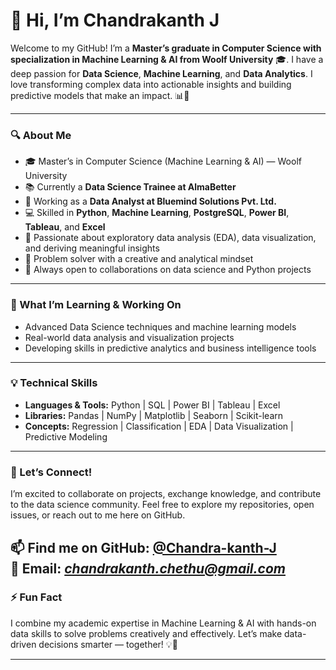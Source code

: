 # 👋 Hi, I’m Chandrakanth J

Welcome to my GitHub! I’m a **Master’s graduate in Computer Science with specialization in Machine Learning & AI from Woolf University** 🎓. I have a deep passion for **Data Science**, **Machine Learning**, and **Data Analytics**. I love transforming complex data into actionable insights and building predictive models that make an impact. 📊🚀

---

### 🔍 About Me

- 🎓 Master’s in Computer Science (Machine Learning & AI) — Woolf University  
- 📚 Currently a **Data Science Trainee at AlmaBetter**  
- 💼 Working as a **Data Analyst at Bluemind Solutions Pvt. Ltd.**  
- 💻 Skilled in **Python**, **Machine Learning**, **PostgreSQL**, **Power BI**, **Tableau**, and **Excel**  
- 🔎 Passionate about exploratory data analysis (EDA), data visualization, and deriving meaningful insights  
- 🧩 Problem solver with a creative and analytical mindset  
- 🤝 Always open to collaborations on data science and Python projects

---

### 🚀 What I’m Learning & Working On

- Advanced Data Science techniques and machine learning models  
- Real-world data analysis and visualization projects  
- Developing skills in predictive analytics and business intelligence tools

---

### 💡 Technical Skills

- **Languages & Tools:** Python | SQL | Power BI | Tableau | Excel  
- **Libraries:** Pandas | NumPy | Matplotlib | Seaborn | Scikit-learn  
- **Concepts:** Regression | Classification | EDA | Data Visualization | Predictive Modeling  

---

### 🤝 Let’s Connect!

I’m excited to collaborate on projects, exchange knowledge, and contribute to the data science community. Feel free to explore my repositories, open issues, or reach out to me here on GitHub.

📫 **Find me on GitHub:** [@Chandra-kanth-J](https://github.com/Chandra-kanth-J)  
📧 Email: *chandrakanth.chethu@gmail.com* 
---

### ⚡ Fun Fact

I combine my academic expertise in Machine Learning & AI with hands-on data skills to solve problems creatively and effectively. Let’s make data-driven decisions smarter — together! 💡🤖

---

<!---
Chandra-kanth-J/Chandra-kanth-J is a ✨ special ✨ repository because its `README.md` (this file) appears on your GitHub profile.
You can click the Preview link to take a look at your changes.
--->

